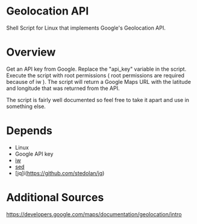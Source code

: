 # Geolocation API
Shell Script for Linux that implements Google's Geolocation API.

# Overview
Get an API key from Google. Replace the "api_key" variable in the script. Execute the script with root permissions ( root permissions are required because of iw ).
The script will return a Google Maps URL with the latitude and longitude that was returned from the API.

The script is fairly well documented so feel free to take it apart and use in something else.

# Depends
- Linux
- Google API key
- [iw](https://wireless.wiki.kernel.org/en/users/Documentation/iw)
- [sed](https://wiki.archlinux.org/index.php/Core_utilities#sed)
- [jq]i(https://github.com/stedolan/jq)

# Additional Sources
https://developers.google.com/maps/documentation/geolocation/intro

